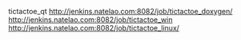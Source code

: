 tictactoe_qt
http://jenkins.natelao.com:8082/job/tictactoe_doxygen/
http://jenkins.natelao.com:8082/job/tictactoe_win
http://jenkins.natelao.com:8082/job/tictactoe_linux/

